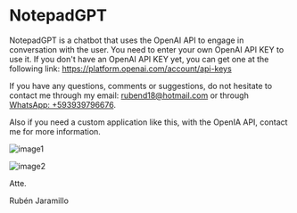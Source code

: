 # NotepadGPT
NotepadGPT is a chatbot that uses the OpenAI API to engage in conversation with the user. You need to enter your own OpenAI API KEY to use it. If you don't have an OpenAI API KEY yet, you can get one at the following link: https://platform.openai.com/account/api-keys
 
If you have any questions, comments or suggestions, do not hesitate to contact me through my email: rubend18@hotmail.com or through [WhatsApp: +593939796676](https://api.whatsapp.com/send/?phone=593939796676&text=Hola%20Rubén%20te%20escribo%20para%20hablar%20sobre%20NotepadGPT...).

Also if you need a custom application like this, with the OpenIA API, contact me for more information.

![image1](https://github.com/rubend18/notepadgpt/assets/65433057/b544f464-7779-4a78-ac59-9fc941674ebe)

![image2](https://github.com/rubend18/notepadgpt/assets/65433057/ad82f36c-0815-4a17-972b-6c49af96b67b)

Atte.

Rubén Jaramillo
